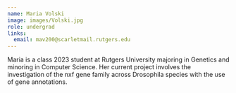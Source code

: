 ```yaml
---
name: Maria Volski 
image: images/Volski.jpg
role: undergrad
links:
  email: mav200@scarletmail.rutgers.edu
---
```


Maria is a class 2023 student at Rutgers University majoring in Genetics and minoring in Computer Science. Her current project involves the investigation of the nxf gene family across Drosophila species with the use of gene annotations. 
